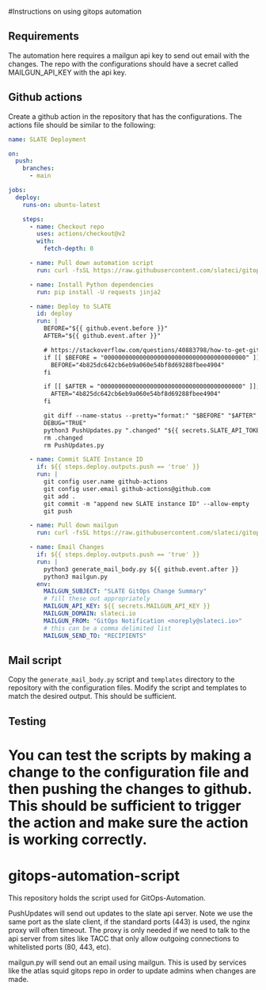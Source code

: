 #Instructions on using gitops automation

## Requirements

The automation here requires a mailgun api key to send out email with the changes.  The
repo with the configurations should have a secret called MAILGUN_API_KEY with the api key.

## Github actions 

Create a github action in the repository that has the configurations.  The 
actions file should be similar to the following:

```yaml
name: SLATE Deployment

on:
  push:
    branches:
      - main

jobs:
  deploy:
    runs-on: ubuntu-latest

    steps:
      - name: Checkout repo
        uses: actions/checkout@v2
        with:
          fetch-depth: 0

      - name: Pull down automation script
        run: curl -fsSL https://raw.githubusercontent.com/slateci/gitops-automation-script/main/PushUpdates.py -o PushUpdates.py

      - name: Install Python dependencies
        run: pip install -U requests jinja2

      - name: Deploy to SLATE
        id: deploy
        run: |
          BEFORE="${{ github.event.before }}"
          AFTER="${{ github.event.after }}"

          # https://stackoverflow.com/questions/40883798/how-to-get-git-diff-of-the-first-commit
          if [[ $BEFORE = "0000000000000000000000000000000000000000" ]]; then
            BEFORE="4b825dc642cb6eb9a060e54bf8d69288fbee4904"
          fi

          if [[ $AFTER = "0000000000000000000000000000000000000000" ]]; then
            AFTER="4b825dc642cb6eb9a060e54bf8d69288fbee4904"
          fi

          git diff --name-status --pretty="format:" "$BEFORE" "$AFTER" > .changed
          DEBUG="TRUE"
          python3 PushUpdates.py ".changed" "${{ secrets.SLATE_API_TOKEN }}"
          rm .changed
          rm PushUpdates.py

      - name: Commit SLATE Instance ID
        if: ${{ steps.deploy.outputs.push == 'true' }}
        run: |
          git config user.name github-actions
          git config user.email github-actions@github.com
          git add .
          git commit -m "append new SLATE instance ID" --allow-empty
          git push

      - name: Pull down mailgun
        run: curl -fsSL https://raw.githubusercontent.com/slateci/gitops-automation-script/main/mailgun.py -o mailgun.py

      - name: Email Changes
        if: ${{ steps.deploy.outputs.push == 'true' }}
        run: |
          python3 generate_mail_body.py ${{ github.event.after }}
          python3 mailgun.py 
        env:
          MAILGUN_SUBJECT: "SLATE GitOps Change Summary"
          # fill these out appropriately
          MAILGUN_API_KEY: ${{ secrets.MAILGUN_API_KEY }}
          MAILGUN_DOMAIN: slateci.io
          MAILGUN_FROM: "GitOps Notification <noreply@slateci.io>"
          # this can be a comma delimited list
          MAILGUN_SEND_TO: "RECIPIENTS"


```

## Mail script

Copy the `generate_mail_body.py` script and `templates` directory to the repository with the 
configuration files.  Modify the script and templates to match the desired output.  This 
should be sufficient.

## Testing

You can test the scripts by making a change to the configuration file and then pushing the 
changes to github.  This should be sufficient to trigger the action and make sure the 
action is working correctly.
=======
# gitops-automation-script
This repository holds the script used for GitOps-Automation.  

PushUpdates will send out updates to the slate api server.  Note we use the same port as the slate client, 
if the standard ports (443) is used, the nginx proxy will often timeout.  The proxy is only needed if we need
to talk to the api server from sites like TACC that only allow outgoing connections to whitelisted ports (80, 443, etc).


mailgun.py will send out an email using mailgun.  This is used by services like the atlas squid gitops repo in order to 
update admins when changes are made.
